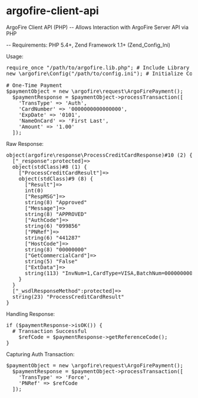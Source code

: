 argofire-client-api
===================

ArgoFire Client API (PHP)
-- Allows Interaction with ArgoFire Server API via PHP

-- Requirements: PHP 5.4+, Zend Framework 1.1+ (Zend_Config_Ini)


Usage:

<pre>
require_once "/path/to/argofire.lib.php"; # Include Library Wrapper
new \argofire\Config("/path/to/config.ini"); # Initialize Config Values

# One-Time Payment
$paymentObject = new \argofire\request\ArgoFirePayment();
  $paymentResponse = $paymentObject->processTransaction([
    'TransType' => 'Auth',
    'CardNumber' => '0000000000000000',
    'ExpDate' => '0101',
    'NameOnCard' => 'First Last',
    'Amount' => '1.00'
  ]);
</pre>

Raw Response:
<pre>
object(argofire\response\ProcessCreditCardResponse)#10 (2) {
  ["_response":protected]=>
  object(stdClass)#8 (1) {
    ["ProcessCreditCardResult"]=>
    object(stdClass)#9 (8) {
      ["Result"]=>
      int(0)
      ["RespMSG"]=>
      string(8) "Approved"
      ["Message"]=>
      string(8) "APPROVED"
      ["AuthCode"]=>
      string(6) "099856"
      ["PNRef"]=>
      string(6) "441287"
      ["HostCode"]=>
      string(8) "00000000"
      ["GetCommercialCard"]=>
      string(5) "False"
      ["ExtData"]=>
      string(113) "InvNum=1,CardType=VISA,BatchNum=000000<BatchNum>000000</BatchNum><ExpDate>0520</ExpDate><LastFour>0019</LastFour>"
    }
  }
  ["_wsdlResponseMethod":protected]=>
  string(23) "ProcessCreditCardResult"
}
</pre>


Handling Response: 
<pre>
if ($paymentResponse->isOK()) {
  # Transaction Successful
    $refCode = $paymentResponse->getReferenceCode();
}
</pre>


Capturing Auth Transaction:
<pre>
$paymentObject = new \argofire\request\ArgoFirePayment();
  $paymentResponse = $paymentObject->processTransaction([
    'TransType' => 'Force',
    'PNRef' => $refCode
  ]);
</pre>
